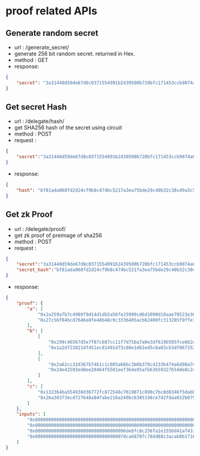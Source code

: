 # proof related APIs 

## Generate random secret 

- url : /generate_secret/
- generate 256 bit random secret. returned in Hex. 
- method : GET
- response: 
```json
{
    "secret": "3a31440d59de67d8c0371554991b2439500b720bfc171453ccb9074a68a5f7f8"
}
```

## Get secret Hash

- url : /delegate/hash/
- get SHA256 hash of the secret using circuit
- method : POST
- request : 
```json 
{
	"secret":"3a31440d59de67d8c0371554991b2439500b720bfc171453ccb9074a68a5f7f8"
}
```
- response: 
```json
{
    "hash": "bf81ada068fd2d24cf9b8c474bc5217a3ea75bde29c40b32c38cd9a3c5ac2e34"
}
```

## Get zk Proof

- url : /delegate/proof/
- get zk proof of preimage of sha256
- method : POST
- request : 
```json 
{
	"secret":"3a31440d59de67d8c0371554991b2439500b720bfc171453ccb9074a68a5f7f8",
	"secret_hash":"bf81ada068fd2d24cf9b8c474bc5217a3ea75bde29c40b32c38cd9a3c5ac2e34"
}

```
- response: 
```json
{
    "proof": {
        "a": [
            "0x2a259a7b7c498979d14d1db5a56fe25999cd6d1090d10aae78523e303d47bdfa",
            "0x27c56f84bcd7646e8fe48b48c9c3336405acb62400fc313285f9ffe778a7ef30"
        ],
        "b": [
            [
                "0x299c46567d5e7f87c687cc11f7d75ba7a0e3df619b505fce662eaee10f1827cb",
                "0x1a2d7238214f451ec81491d73c60e1d61ed5c6a03cb3df067352ecee8377732a"
            ],
            [
                "0x2a62cc32d367b74b1c1c805a66bc3b8b378c4233b474a6d98a7ca8093ba01a6d",
                "0x24e41593ed8ee20464f5581eef364e95afbb3b59327654de8c248c02283a6716"
            ]
        ],
        "c": [
            "0x132364ba554938d36772fc872546c7619071c890c7bc8d8346f5dabb9731825e",
            "0x26a30373ecd727648a84fabe216a240bc6385198ce742fdaa032b07970b363cd"
        ]
    },
    "inputs": [
        "0x0000000000000000000000000000000000000000000000000000000000000000",
        "0x0000000000000000000000000000000000000000000000000000000000000005",
        "0x0000000000000000000000000000000096de8fc8c256fa1e1556d41af431cace",
        "0x000000000000000000000000000000007dca68707c78dd88c3acab8b17164c47"
    ]
}
```